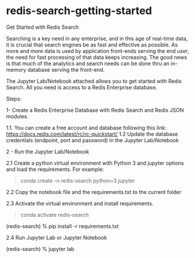 # redis-search-getting-started
Get Started with Redis Search 

Searching is a key need in any enterprise, and in this age of real-time data, it is crucial that search engines be as fast and effective as possible.
As more and more data is used by application front-ends serving the end user, the need for fast processing of that data keeps increasing. The good news is that much of the analytics and search needs can be done thru an in-memory database serving the front-end.

The Jupyter Lab/Notebook attached allows you to get started with Redis Search. All you need is access to a Redis Enterprise database.

Steps:

1- Create a Redis Enterprise Database with Redis Search and Redis JSON modules.

1.1. You can create a free account and database following this link:
https://docs.redis.com/latest/rc/rc-quickstart/
1.2 Update the database credentials (endpoint, port and password) in the Jupyter Lab/Notebook

2 - Run the Jupyter Lab/Notebook

2.1 Create a python virtual environment with Python 3 and jupyter options and load the requirements. For example:

> conda create -n redis-search python=3 jupyter

2.2 Copy the notebook file and the requirements.txt to the current folder

2.3 Activate the virtual environment and install requirements.

> conda activate redis-search

 (redis-search) <your system path> % pip install -r requirements.txt

2.4 Run Jupyter Lab or Jupyter Notebook

 (redis-search) <your system path> % jupyter lab 
